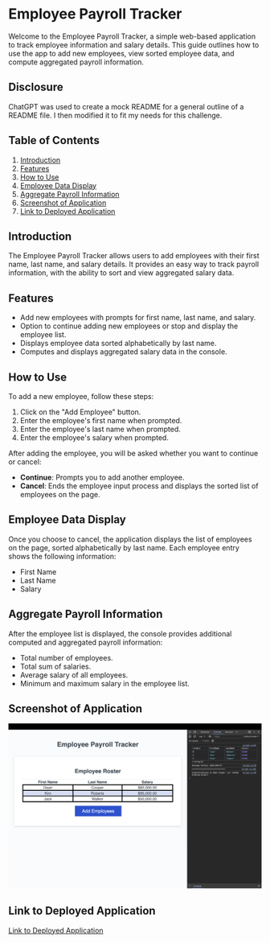 # Employee Payroll Tracker

Welcome to the Employee Payroll Tracker, a simple web-based application to track employee information and salary details. This guide outlines how to use the app to add new employees, view sorted employee data, and compute aggregated payroll information.

## Disclosure

ChatGPT was used to create a mock README for a general outline of a README file. I then modified it to fit my needs for this challenge.

## Table of Contents

1. [Introduction](#introduction)
2. [Features](#features)
3. [How to Use](#how-to-use)
4. [Employee Data Display](#employee-data-display)
5. [Aggregate Payroll Information](#aggregate-payroll-information)
6. [Screenshot of Application](#screenshot-of-application)
7. [Link to Deployed Application](#link-to-deployed-application)

## Introduction

The Employee Payroll Tracker allows users to add employees with their first name, last name, and salary details. It provides an easy way to track payroll information, with the ability to sort and view aggregated salary data.

## Features

- Add new employees with prompts for first name, last name, and salary.
- Option to continue adding new employees or stop and display the employee list.
- Displays employee data sorted alphabetically by last name.
- Computes and displays aggregated salary data in the console.

## How to Use

To add a new employee, follow these steps:

1. Click on the "Add Employee" button.
2. Enter the employee's first name when prompted.
3. Enter the employee's last name when prompted.
4. Enter the employee's salary when prompted.

After adding the employee, you will be asked whether you want to continue or cancel:

- **Continue**: Prompts you to add another employee.
- **Cancel**: Ends the employee input process and displays the sorted list of employees on the page.

## Employee Data Display

Once you choose to cancel, the application displays the list of employees on the page, sorted alphabetically by last name. Each employee entry shows the following information:

- First Name
- Last Name
- Salary

## Aggregate Payroll Information

After the employee list is displayed, the console provides additional computed and aggregated payroll information:

- Total number of employees.
- Total sum of salaries.
- Average salary of all employees.
- Minimum and maximum salary in the employee list.

## Screenshot of Application

![Application Screenshot](./Assets/Screenshot.png)

## Link to Deployed Application

[Link to Deployed Application](https://rp192w.github.io/Employee-Payroll-Tracker)